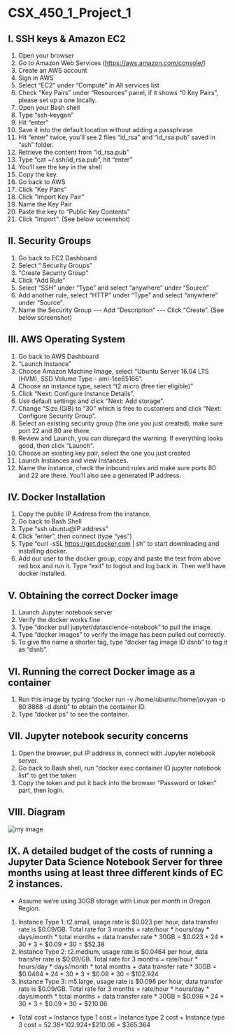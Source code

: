 # CSX_450_1_Project_1
## I. SSH keys & Amazon EC2
1. Open your browser 
2. Go to Amazon Web Services (https://aws.amazon.com/console/) 
3. Create an AWS account 
4. Sign in AWS 
5. Select “EC2” under “Compute” in All services list 
6. Check “Key Pairs” under “Resources” panel, if it shows “0 Key Pairs”, please set up a one locally.
7. Open your Bash shell 
8. Type “ssh-keygen” 
9. Hit “enter” 
10. Save it into the default location without adding a passphrase 
11. Hit “enter” twice, you’ll see 2 files “id_rsa” and “id_rsa.pub” saved in “ssh” folder. 
12. Retrieve the content from “id_rsa.pub”
13. Type “cat ~/.ssh/id_rsa.pub”, hit “enter”
14. You’ll see the key in the shell
15. Copy the key.
16. Go back to AWS
17. Click “Key Pairs”
18. Click “Import Key Pair”
19. Name the Key Pair
20. Paste the key to “Public Key Contents” 
21. Click “Import”. (See below screenshot)

## II. Security Groups
1. Go back to EC2 Dashboard
2. Select “ Security Groups”
3. “Create Security Group” 
4. Click “Add Rule”
5. Select “SSH” under “Type” and select “anywhere” under “Source” 
6. Add another rule, select “HTTP” under “Type” and select “anywhere” under “Source”.
7. Name the Security Group --- Add “Description” --- Click “Create”. (See below screenshot)

## III. AWS Operating System
1. Go back to AWS Dashboard
2. “Launch Instance”
3. Choose Amazon Machine Image, select “Ubuntu Server 16.04 LTS (HVM), SSD Volume Type - ami-1ee65166”.
4. Choose an instance type, select “t2.micro (free tier eligible)”
5. Click “Next: Configure Instance Details”.
6. Use default settings and click “Next: Add storage”.
7. Change “Size (GiB) to “30” which is free to customers and click “Next: Configure Security Group”.
8. Select an existing security group (the one you just created), make sure port 22 and 80 are there.
9. Review and Launch, you can disregard the warning. If everything looks good, then click “Launch”.
10. Choose an existing key pair, select the one you just created
11. Launch Instances and view Instances.
12. Name the instance, check the inbound rules and make sure ports 80 and 22 are there. You’ll also see a generated IP address.

## IV. Docker Installation
1. Copy the public IP Address from the instance.
2. Go back to Bash Shell
3. Type “ssh ubuntu@IP address”
4. Click “enter”, then connect (type “yes”)
5. Type “curl -sSL https://get.docker.com | sh” to start downloading and installing docker. 
6. Add our user to the docker group, copy and paste the text from above red box and run it. Type “exit” to logout and log back in. Then we’ll have docker installed.

## V. Obtaining the correct Docker image
1. Launch Jupyter notebook server
2. Verify the docker works fine
3. Type “docker pull jupyter/datascience-notebook” to pull the image.
4. Type “docker images” to verify the image has been pulled out correctly.
5. To give the name a shorter tag, type “docker tag image ID dsnb” to tag it as “dsnb”.

## VI. Running the correct Docker image as a container
1. Run this image by typing “docker run -v /home/ubuntu:/home/jovyan -p 80:8888 -d dsnb” to obtain the container ID. 
2. Type “docker ps” to see the container.

## VII. Jupyter notebook security concerns
1. Open the browser, put IP address in, connect with Jupyter notebook server.
2. Go back to Bash shell, run “docker exec container ID jupyter notebook list” to get the token
3. Copy the token and put it back into the browser “Password or token” part, then login. 

## VIII. Diagram
![my image](https://github.com/lssnadia/CSX_450_1_Project_1/blob/master/Launch%20Jupyter%20Diagram.001.jpeg)

## IX. A detailed budget of the costs of running a Jupyter Data Science Notebook Server for three months using at least three different kinds of EC 2 instances.
- Assume we’re using 30GB storage with Linux per month in Oregon Region.
 1. Instance Type 1: t2.small, usage rate is $0.023 per hour, data transfer rate is $0.09/GB. Total rate for 3 months = rate/hour * hours/day * days/month * total months + data transfer rate * 30GB = $0.023 * 24 * 30 * 3 + $0.09 * 30 = $52.38
 2. Instance Type 2: t2.medium, usage rate is $0.0464 per hour, data transfer rate is $0.09/GB. Total rate for 3 months = rate/hour * hours/day * days/month * total months + data transfer rate * 30GB = $0.0464 * 24 * 30 * 3 + $0.09 * 30 = $102.924
 3. Instance Type 3: m5.large, usage rate is $0.096 per hour, data transfer rate is $0.09/GB. Total rate for 3 months = rate/hour * hours/day * days/month * total months + data transfer rate * 30GB = $0.096 * 24 * 30 * 3 + $0.09 * 30 = $210.06
- Total cost = Instance type 1 cost + Instance type 2 cost + Instance type 3 cost = $52.38+$102.924+$210.06 = $365.364
	
